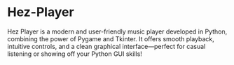 # Hez-Player
Hez Player is a modern and user-friendly music player developed in Python, combining the power of Pygame and Tkinter. It offers smooth playback, intuitive controls, and a clean graphical interface—perfect for casual listening or showing off your Python GUI skills!
